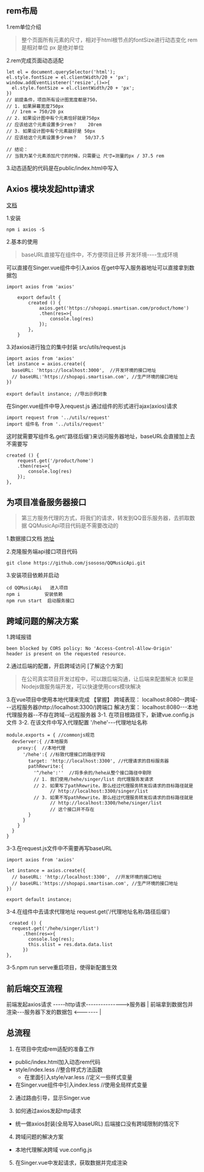 ## rem布局

1.rem单位介绍
> 整个页面所有元素的尺寸，相对于html根节点的fontSize进行动态变化
> rem是相对单位
> px 是绝对单位

2.rem完成页面动态适配
```
let el = document.querySelector('html');
el.style.fontSize = el.clientWidth/20 + 'px';
window.addEventListener('resize',()=>{
  el.style.fontSize = el.clientWidth/20 + 'px';
})
// 前提条件，项目所有设计图宽度都是750，
// 1. 如果屏幕宽度750px
  // 1rem = 750/20 px
// 2. 如果设计图中有个元素恰好就是750px
// 应该给这个元素设置多少rem？    20rem
// 3. 如果设计图中有个元素敲好是 50px
// 应该给这个元素设置多少rem？   50/37.5

// 结论：
// 当我为某个元素添加尺寸的时候，只需要让 尺寸=测量的px / 37.5 rem
```
3.动态适配的代码是在public/index.html中写入


## Axios 模块发起http请求
[文档](http://www.axios-js.com/)

1.安装
```
npm i axios -S
```
2.基本的使用
> baseURL直接写在组件中，不方便项目迁移
> 开发环境----生成环境

可以直接在Singer.vue组件中引入axios
在get中写入服务器地址可以直接拿到数据包
```
import axios from 'axios'

    export default {        
        created () {
            axios.get('https://shopapi.smartisan.com/product/home')
            .then(res=>{
                console.log(res)
            });
        },
    }
```

3.对axios进行独立的集中封装
src/utils/request.js
```
import axios from 'axios'
let instance = axios.create({
  baseURL: 'https://localhost:3000',  //开发环境的接口地址
  // baseURL:'https://shopapi.smartisan.com', //生产环境的接口地址
})

export default instance; //导出示例对象
```

在Singer.vue组件中导入request.js
通过组件的形式进行ajax(axios)请求
```
import request from '../utils/request'
import 组件名 from '../utils/request'
```

这时就需要写组件名.get('路径后缀')来访问服务器地址，baseURL会直接加上去不需要写
```
created () {    
    request.get('/product/home')
    .then(res=>{
        console.log(res)
    });
},
```

## 为项目准备服务器接口
> 第三方服务代理的方式，将我们的请求，转发到QQ音乐服务器，去抓取数据
> QQMusicApi项目代码是不需要改动的

1.数据接口文档
[地址](https://jsososo.github.io/QQMusicApi/#/)

2.克隆服务端api接口项目代码
```
git clone https://github.com/jsososo/QQMusicApi.git
```

3.安装项目依赖并启动
```
cd QQMusicApi   进入项目
npm i         安装依赖
npm run start  启动服务接口
```

## 跨域问题的解决方案
1.跨域报错
```
been blocked by CORS policy: No 'Access-Control-Allow-Origin' 
header is present on the requested resource.
```

2.通过后端的配置，开启跨域访问  [了解这个方案]
> 在公司真实项目开发过程中，可以跟后端沟通，让后端来配置解决
如果是Nodejs做服务端开发，可以快速使用cors模块解决


3.在vue项目中使用本地代理来完成 【掌握】
跨域表现： localhost:8080--跨域---远程服务器(http://localhost:3300/)跨端口
解决方案： localhost:8080---本地代理服务器--不存在跨域--远程服务器
3-1. 在项目根路径下，新建vue.config.js文件
3-2. 在该文件中写入代理配置
 '/hehe'---代理地址名称
  ```
  module.exports = { //commonjs规范
    devServer:{ //本地服务
      proxy:{  //本地代理
        '/hehe':{ //标致代理接口的路径字段
          target: 'http://localhost:3300', //代理请求的目标服务器
          pathRewrite:{
            '^/hehe':''  //将多余的/hehe从整个接口路径中剔除
            // 1. 我们使用/hehe/singer/list 向代理服务发请求
            // 2. 如果写了pathRewrite，那么经过代理服务转发后请求的目标路径就是
                  // http://localhost:3300/singer/list
            // 3. 如果不写pathRewrite，那么经过代理服务转发后请求的目标路径就是
                  // http://localhost:3300/hehe/singer/list
                  // 这个接口并不存在
          }
        }
      }
    }
  }
  ```

3-3.在request.js文件中不需要再写baseURL
  ```
  import axios from 'axios'

  let instance = axios.create({
    // baseURL: 'http://localhost:3300',  //开发环境的接口地址
    // baseURL:'https://shopapi.smartisan.com', //生产环境的接口地址
  })

  export default instance;
  ```
3-4.在组件中去请求代理地址
  request.get('/代理地址名称/路径后缀')
```
 created () {
  request.get('/hehe/singer/list')
      .then(res=>{
        console.log(res);
        this.slist = res.data.data.list
      })
},
```
3-5.npm run serve重启项目，使得新配置生效


## 前后端交互流程

前端发起axios请求 -----http请求--------------->服务器
                                                 |
前端拿到数据包并渲染---服务器下发的数据包 <-------  |


## 总流程

1. 在项目中完成rem适配的准备工作
  + public/index.html加入动态rem代码
  + style/index.less      //整合样式方法函数
    - 在里面引入style/var.less   //定义一些样式变量
  + 在Singer.vue组件中引入index.less   //使用全局样式变量

2. 通过路由引导，显示Singer.vue

3. 如何通过axios发起http请求
  + 统一做axios封装(全局写入baseURL)     后端接口没有跨域限制的情况下

4. 跨域问题的解决方案
  + 本地代理解决跨域    vue.config.js

5. 在Singer.vue中发起请求，获取数据并完成渲染
                                      